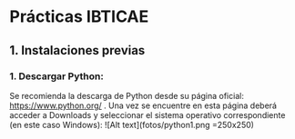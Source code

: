 # Prácticas IBTICAE


## 1. Instalaciones previas
### 1. Descargar Python:
Se recomienda la descarga de Python desde su página oficial: https://www.python.org/ . Una vez se encuentre en esta página deberá acceder a Downloads y seleccionar el sistema operativo correspondiente (en este caso Windows):
![Alt text](fotos/python1.png =250x250)
